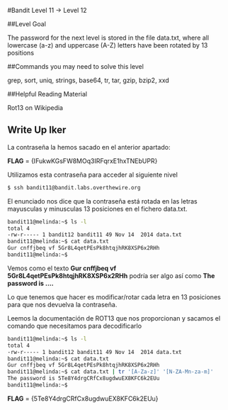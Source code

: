 #Bandit Level 11 → Level 12

##Level Goal

The password for the next level is stored in the file data.txt, where all lowercase (a-z) and uppercase (A-Z) letters have been rotated by 13 positions

##Commands you may need to solve this level

grep, sort, uniq, strings, base64, tr, tar, gzip, bzip2, xxd

##Helpful Reading Material

Rot13 on Wikipedia

## Write Up Iker


La contraseña la hemos sacado en el anterior apartado:

**FLAG** = {IFukwKGsFW8MOq3IRFqrxE1hxTNEbUPR}

Utilizamos esta contraseña para acceder al siguiente nivel 

```bash 
$ ssh bandit11@bandit.labs.overthewire.org
```
El enunciado nos dice que la contraseña está rotada en las letras mayusculas y minusculas 13 posiciones en el fichero data.txt. 

```bash
bandit11@melinda:~$ ls -l
total 4
-rw-r----- 1 bandit12 bandit11 49 Nov 14  2014 data.txt
bandit11@melinda:~$ cat data.txt 
Gur cnffjbeq vf 5Gr8L4qetPEsPk8htqjhRK8XSP6x2RHh
bandit11@melinda:~$ 
````

Vemos como el texto **Gur cnffjbeq vf 5Gr8L4qetPEsPk8htqjhRK8XSP6x2RHh** podría ser algo así como **The password is ....** 

Lo que tenemos que hacer es modificar/rotar cada letra en 13 posiciones para que nos devuelva la contraseña.

Leemos la documentación de ROT13 que nos proporcionan y sacamos el comando que necesitamos para decodificarlo

```bash
bandit11@melinda:~$ ls -l
total 4
-rw-r----- 1 bandit12 bandit11 49 Nov 14  2014 data.txt
bandit11@melinda:~$ cat data.txt 
Gur cnffjbeq vf 5Gr8L4qetPEsPk8htqjhRK8XSP6x2RHh
bandit11@melinda:~$ cat data.txt | tr '[A-Za-z]' '[N-ZA-Mn-za-m]'
The password is 5Te8Y4drgCRfCx8ugdwuEX8KFC6k2EUu
bandit11@melinda:~$ 
```

**FLAG** = {5Te8Y4drgCRfCx8ugdwuEX8KFC6k2EUu}


    
